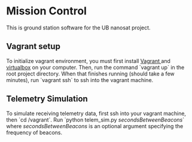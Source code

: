 <h1>Mission Control</h1>
This is ground station software for the UB nanosat project.
<h2>Vagrant setup</h2>
To initialize vagrant environment, you must first install <a href="http://www.vagrantup.com/downloads.html">Vagrant
</a> and <a href="https://www.virtualbox.org/wiki/Downloads">virtualbox</a> on your computer. Then, run the command 
`vagrant up` in the root project directory. When that finishes running (should take a few minutes), run `vagrant ssh` 
to ssh into the vagrant machine.
<h2>Telemetry Simulation</h2>
To simulate receiving telemetry data, first ssh into your vagrant machine, then `cd /vagrant`. Run
`python telem_sim.py <i>secondsBetweenBeacons</i>` where <i>secondsBetweenBeacons</i> is an optional argument specifying
the frequency of beacons.
